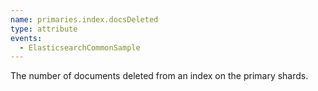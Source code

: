 ```yaml
---
name: primaries.index.docsDeleted
type: attribute
events:
  - ElasticsearchCommonSample
---
```


The number of documents deleted from an index on the primary shards.